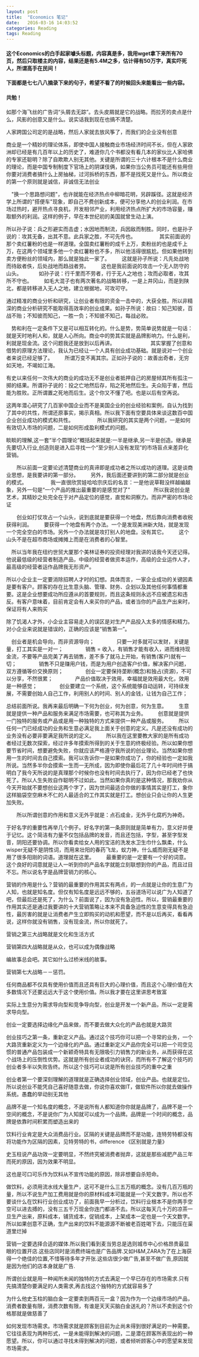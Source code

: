 ```yaml
---
layout: post
title:  "Economics 笔记"
date:   2016-03-16 14:03:52
categories: Reading
tags: Reading
---
```

#### 这个Economics的白手起家噱头标题，内容真是多，我用wget拿下来所有70页，然后只取楼主的内容，结果还是有5.4M之多，估计得有50万字，真实吓死人，所谓高手在民间！ 
#### 下面都是七七八八摘录下来的句子，希望不看了的时候回头来能看出一些内容。

#### 共勉！

如那个海飞丝的广告词“头屑去无踪”。去头皮屑就是它的战略。而拉芳的卖点是什么，风影的创意又是什么。说实话我到现在也搞不清楚。
 
 人家跨国公司定的是战略，然后人家就去放风筝了，而我们的企业没有创意
 
 商业是一个精妙的理论体系，即使中国人接触商业市场经济时间不长，但在人家欧洲却已经是有几百年以上的历史了，难道你几个书都没有看几本的家伙比人家哈佛的专家还聪明？除了自欺欺人别无其他。关键是所谓的三十六计根本不是什么商业的理论，而是中国专制制度下官场上的阴谋伎俩，如果你当公务员可能还有些用但你要对消费者搞什么上房抽梯，过河拆桥的东西，那不是找死又是什么。所以商业的第一个原则就是诚信，非诚信无法创业
 
 　"换一个思路想问题"，也许就能在经济热点中柳暗花明，另辟蹊径。这就是经济学上所谓的"搭便车"现象，即自己不费创新成本，便可分享他人的创业利润。在市场过热时，避开热点寻良机，开发相邻产业，利用经济热点所扩大的市场容量，赚取额外的利润。这样的例子，早在本世纪初的美国就曾生动上演。
　　

所以孙子说：兵之形避实而击虚；水因地而制流，兵因敌而制胜。同时，也是孙子说的：攻其无备，出其不意。此兵家之胜，不可先传也。
　　
　　其实前面说的那个卖红薯粉的也是一样道理。全国卖红薯粉的成千上万，卖粉丝的也是成千上万，在这两个领域里多他一个卖红薯粉也不多，所以他活得很尴尬。但如果他转到卖方便粉丝的领域内，那么就是独此一家了。
　　这就是孙子所说：凡先处战地而待敌者佚，后处战地而趋战者劳。
　　这也是我前面说的攻击一个无人防守的山头。
　　　如孙子说：行千里而不劳者，行于无人之地也；攻而必取者，攻其所不守也。
　　如毛大混子也有两次著名的战略转移，一是上井冈山，而是到陕北，都是转移进入无人之地，建立根据地，可攻可守。

通过精准的商业分析和研究，让创业者有限的资金一击中的，大获全胜。所以非精深的商业分析研究不能取得高效率的创业成果。如孙子所说：故曰：知己知彼，百战不贻；不知彼而知己，一胜一负；不知彼不知己，每战必败。

　势和利在一定条件下又是可以相互转化的。什么是势，势简单说势就是一句话：就是天时地利人和，就是人心所向。商业中的势其实就是品牌影响力。什么是利，利就是现金流。这个问题我还是放到以后再讲。
　　
　　
　　其实掌握了创意和借势的原理方法理论，我认为已经让一个人具有创业成功基础。就是说对一个创业者来说已经足够了。
　　所谓万变不离其宗。正如孙子说的：故善出奇者，无穷如天地，不竭如江海。

有史以来任何一次伟大的商业的成功无不是创业者抵押自己的房屋倾其所有孤注一掷的结果。所谓孙子说的：投之亡地然后存，陷之死地然后生。夫众陷于害，然后能为胜败。正所谓置之死地而后生。这个你又不懂了吧。也是以后有空再说。

这两年潜心研究了几百家中国企业而不是美国企业的创业经验和案例，自认为找到了其中的共性，所谓还原事实，揭示真相。所以我下面有空要具体来谈这数百中国企业创业成功的模式和共性。
　　
　　所以我研究的其实是两个问题，一是如何有效切入市场的问题，二是如何形成盈利模式的问题。

睒睒的理解,这一套“半个圆理论”概括起来就是:一半是继承,另一半是创造。继承是先要切入行业,创造则是进入后寻找一个“至少别人没有发现”的市场盲点来差异化营销。
　　


　　所以前面一定要论述清楚商业的真谛即是成功者之所以成功的道理。这是谈商业思想，是我要讲的第一部分。
　　另外，我后面还要讲到的第二部分就是创业的模式。
　　
　　我一直很欣赏娃哈哈宗庆后的名言：一是他说草鞋没样越编越象，另外一句是“一个产品的推出最重要的是感觉对了”
　　
　　所以我说创业是艺术，其精妙之处完全在于对产品定位的感觉，直觉和洞察力。而非严密的市场论证


　　创业如打仗攻占一个山头，说到底就是要获得一个地盘，然后靠向消费者收税获得利润。
　　要获得一个地盘有两个办法。一个是发现美洲新大陆，就是发现一个完全空白的市场。另外一个办法就是攻打别人的地盘。没有其它。
　　这个山头不是在超市商场或摊摊上而是在消费者的心智里。


　所以当年我在纽约世贸大厦那个美林证券的投资经理对我讲的话我今天还记得。他说最低级的经营者制造产品，中级的经营者做资本运作，高级的企业运作人才，最高级的经营者运作品牌我无形资产。

所以小企业主一定要消除招聘人才时的幻想。具体而言，一家企业成功的关键因素是要有客户。顾客的存在比生意头脑、管理、财务、企划以及其他任何事情都重要。这是企业想要成功所应遵从的首要规则，而且这条规则永远不应被遗忘和违反。有客户意味着，目前肯定会有人来买你的产品，或者当你的产品生产出来时，保证将有人来购买

除了饥渴人才外，小企业主容易走入的误区是对生产产品投入太多的情感和精力。对小企业来说就是错误的，正确的应该是“销售第一”。

　创业者是机会导向，而非资源导向；
　　　　只要一对多就可以发财，关键是量，打工其实是一对一；
　　　　销售 = 收入，有销售才能有收入，进而维持现金流，不要等产品完美了再去销售，差不多了就马上开始，有销售(客户)就有一切；
　　　　销售不只是赚用户钱，而是为用户创造客户价值，解决客户问题，双方遵循等价交换原则；
　　　　创业一定要保持垄断(概念)和独占(资源)，不可以分享，不然很累；
　　　　产品价值取决于效用，幸福就是效用最大化，效用是一种感觉；
　　　　创业要建立一个系统，这个系统能够自动运转，可持续发展，不需要创始人自己工作，利用别人的时间、别人的金钱，让钱为自己工作；

总结前面所说。我再来最后明确一下何为创业，何为创意，何为生意。
　　生意就是提供一种产品和服务来满足市场需要，也可称其为业务。
　　创意就是提供一门独特的服务或产品或是用一种独特的方式来提供一种产品或服务。
　　所以任何一门已经成功的业务和生意必满足我上面关于创意的定义。凡是还没有成功的业务没有必要非要满足我所说的定义。
　　所以我在这里要教大家的是所有成功者经过无数次探索，经过许多年摸索所得到的关于生意的终极经验。所以如果你想要节省时间，想要避免失败，你就应该严格遵守我所说的创业理论。当然如果你想用一生的时间去自己摸索。我可以告诉你一是如果你成功了，你的经验也一定如我所说。当然多半你会摸索一生而一无所成，因为即使你最后花了几十年时间终于搞明白了我今天所说的是真理那个时候你也没有时间去执行了，因为你已经老了也快死了。所以人生失败自作聪明不过如此。当然如果你真的是这种情况，那我劝你从今天开始就不要想创业这两个字了，因为世间最适合你做的事情其实是打工，象你这样脑袋空空麻木不仁的人最适合的工作其实就是打工。想创业只会让你的人生更加失败。


　　所以所谓创意的作用和意义无外乎就是：点石成金，无外乎化腐朽为神奇。

于好名字的重要性再举几个例子。好名字的第一条原则就是简单有力，意义好并便于记忆。这个简洁有力量不仅包括品牌的发音，而且还包括，字型，甚至字型发音，阴阳还要协调。所以你看卖给女人用的宝洁的洗发水卫生巾什么飘柔，什么wisper无疑不是阴性词，而用来壮阳的春药飞龙，蚁力神，什么威而刚无疑不是用了很多阳刚的词语。道理就在这里。
　　最重要的是一定要有一个好的词意。这个良好的词意就是让人一听到你的产品名字就能立刻联想到你的产品，而且过目不忘。所以说名字是品牌营销力的核心。

营销的作用是什么？营销的最重要的作用其实有两点，的一点就是让你的生意广为人知，也就是知名度。但仅有知名度是远远不够的，五谷道场可以说广为人知道了吧，但最后还是死了，为什么？前面说了，因为没有急迫性。所以，营销最重要的作用其实还是通过我要讲的十大营销策略让本来不具备急迫性的生意变得具有急迫性，最厉害的就是让消费者产生立即购买的动机和愿望，而不是以后再买，看看再说，这样你就没有销售，没有现金流，所以你就死了。

营销之第三大战略就是文化和生活方式

营销第四大战略就是从众，也可以成为偶像战略

编故事总会吧。其它如什么过桥米线的故事。

营销第七大战略－－惩罚。

任何商品都不仅具有使用价值而且还具有巨大的心理价值，而且这个心理价值在大多数情况下还要远远大于这个使用价值。所以我才要在这里讲思考致富


实际上生意分为需求导向型和竞争导向型，创业是开发一个新产品，所以一定是需求导向型。

创业一定要选择边缘化产品来做，而不要去做大众化的产品也就是大路货

创业技巧之第一条，重新定义产品。通过这个技巧你可以把一个寻常的业务，一个大路货重新定义为一个边缘化的产品。通过重新定义产品你完全可以把一个司空见惯的普通产品包装成一个新颖奇特具有无限吸引力销售力的新业务，从而获得在这个战场上的压倒性优势。这就是所有创业者成功的诀窍，而所有不了解这个技巧的创业者多半以失败告终。所以这个技巧可以说是所有创业技巧的重中之重

创业者第一个要深刻理解的道理就是正确选择创业领域，创业产品。也就是定位。所以说创业不能凭自己喜好随意去做，你说你喜欢做IT，做软件所以你就去做操作系统。愚蠢的举动别无其他

品牌不是一个知名度的概念，不是说所有人都知道你你就是品牌了，品牌不是一个空间的概念，不是说你广为人知就可以成为一个品牌。品牌是一个时间的概念，品牌是依靠时间积累而塑造出来的

饮料行业肯定是大众消费品行业。区隔的关键是品牌而不是功能，连特劳特都没有将功能作为区隔的因素，见特劳特的书，difference 《区别就是力量》

史玉柱说产品功效一定要明显，不然终究被消费者抛弃，这就是那些减肥产品三年而死的原因，因为效果不明显。


这也是可口可乐作为饮料从不宣传功能的原因，除非想要自杀短命。

做饮料，必须用流水线大量生产，这可不是什么三五万瓶的概念。没有几百万瓶的量，所以不说生产加工费用就是你的原材料成本可能就是一个天文数字。所以也不要谈什么在饮料行业创业成功了，前面我早一分析过，饮料行业根本不是你两手空空可以进去搏的，没有三五千万现金你连门都进不去。所以这每天几十万的凉茶一旦生产出来，原料成本，铺货成本，促销成本，上架成本一定也是一个天文数字。所以如果创意不正确，生产出来的饮料不能源源不断被老百姓喝下去，只能压在渠道里烂掉

营销一定要选择合适的媒体.所以我们看到麦当劳总是选则城市中心价格昂贵最显眼的位置开店.这些店同时是消费终端也是广告品牌.又如H&M,ZARA为了在上海获得一个绝佳的位置,不惜等待多年才开张.这些店很少做广告,甚至不做广告,原因就是因为他们的店本身就是广告.

所谓创业就是用一种闻所未闻的独特的方式去满足一个早已存在的市场需求.只有先搞清楚你要满足的人类需求,再去找这个独特的方式就容易多了

为什么他史玉柱的脑白金一定要卖到两百元一盒？因为作为一个边缘市场的产品，消费者数量有限，消费次数有限，有谁是天天买脑白金送礼的？所以不卖到这个价格那就是做慈善了

如何发现市场需求。市场需求就是顾客到目前为止尚未得到很好满足的一种需要。它往往表现为两种形式，一是未能得到解决的问题，二是潜在顾客所表现出的一种愿望。所以，你可以通过寻找未得到解决的问题，或者倾听顾客心中的愿望来发现市场需求。
